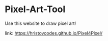 # Pixel-Art-Tool
 Use this website to draw pixel art!

link: https://hristovcodes.github.io/Pixel4Pixel/
